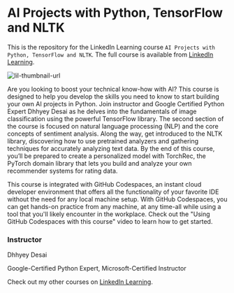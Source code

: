 # AI Projects with Python, TensorFlow and NLTK
This is the repository for the LinkedIn Learning course `AI Projects with Python, TensorFlow and NLTK`. The full course is available from [LinkedIn Learning][lil-course-url].

![lil-thumbnail-url]

Are you looking to boost your technical know-how with AI? This course is designed to help you develop the skills you need to know to start building your own AI projects in Python. Join instructor and Google Certified Python Expert Dhhyey Desai as he delves into the fundamentals of image classification using the powerful TensorFlow library. The second section of the course is focused on natural language processing (NLP) and the core concepts of sentiment analysis. Along the way, get introduced to the NLTK library, discovering how to use pretrained analyzers and gathering techniques for accurately analyzing text data. By the end of this course, you’ll be prepared to create a personalized model with TorchRec, the PyTorch domain library that lets you build and analyze your own recommender systems for rating data.</p><p>This course is integrated with GitHub Codespaces, an instant cloud developer environment that offers all the functionality of your favorite IDE without the need for any local machine setup. With GitHub Codespaces, you can get hands-on practice from any machine, at any time-all while using a tool that you'll likely encounter in the workplace. Check out the "Using GitHub Codespaces with this course" video to learn how to get started.

### Instructor

Dhhyey Desai

Google-Certified Python Expert, Microsoft-Certified Instructor

                            

Check out my other courses on [LinkedIn Learning](https://www.linkedin.com/learning/instructors/dhhyey-desai?u=104).


[0]: # (Replace these placeholder URLs with actual course URLs)

[lil-course-url]: https://www.linkedin.com/learning/ai-projects-with-python-tensorflow-and-nltk
[lil-thumbnail-url]: https://media.licdn.com/dms/image/D4D0DAQFZFGMPvYFYUA/learning-public-crop_675_1200/0/1710784962366?e=2147483647&v=beta&t=BBO_195bWOPYhxpzY0nqiJCq_2L1YTfi9R29T_Pc95M

